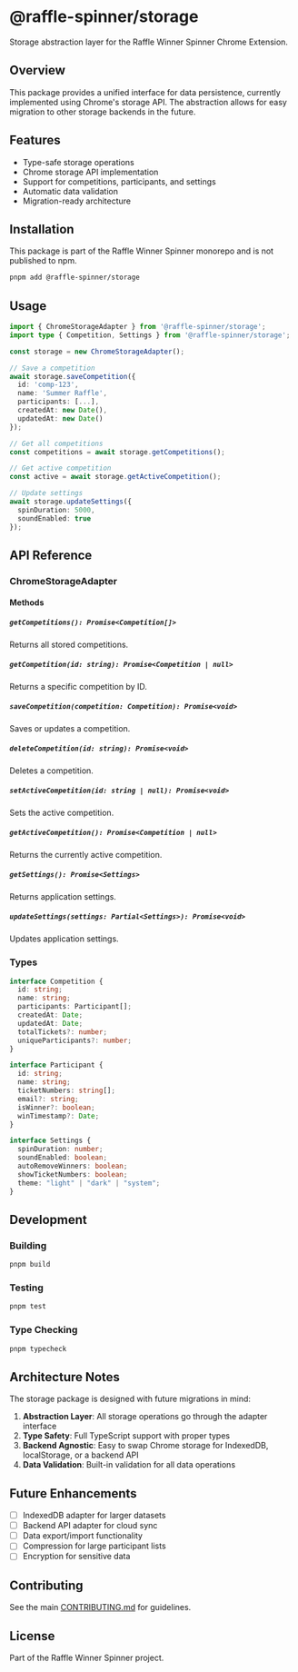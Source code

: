 # @raffle-spinner/storage

Storage abstraction layer for the Raffle Winner Spinner Chrome Extension.

## Overview

This package provides a unified interface for data persistence, currently implemented using Chrome's storage API. The abstraction allows for easy migration to other storage backends in the future.

## Features

- Type-safe storage operations
- Chrome storage API implementation
- Support for competitions, participants, and settings
- Automatic data validation
- Migration-ready architecture

## Installation

This package is part of the Raffle Winner Spinner monorepo and is not published to npm.

```bash
pnpm add @raffle-spinner/storage
```

## Usage

```typescript
import { ChromeStorageAdapter } from '@raffle-spinner/storage';
import type { Competition, Settings } from '@raffle-spinner/storage';

const storage = new ChromeStorageAdapter();

// Save a competition
await storage.saveCompetition({
  id: 'comp-123',
  name: 'Summer Raffle',
  participants: [...],
  createdAt: new Date(),
  updatedAt: new Date()
});

// Get all competitions
const competitions = await storage.getCompetitions();

// Get active competition
const active = await storage.getActiveCompetition();

// Update settings
await storage.updateSettings({
  spinDuration: 5000,
  soundEnabled: true
});
```

## API Reference

### ChromeStorageAdapter

#### Methods

##### `getCompetitions(): Promise<Competition[]>`

Returns all stored competitions.

##### `getCompetition(id: string): Promise<Competition | null>`

Returns a specific competition by ID.

##### `saveCompetition(competition: Competition): Promise<void>`

Saves or updates a competition.

##### `deleteCompetition(id: string): Promise<void>`

Deletes a competition.

##### `setActiveCompetition(id: string | null): Promise<void>`

Sets the active competition.

##### `getActiveCompetition(): Promise<Competition | null>`

Returns the currently active competition.

##### `getSettings(): Promise<Settings>`

Returns application settings.

##### `updateSettings(settings: Partial<Settings>): Promise<void>`

Updates application settings.

### Types

```typescript
interface Competition {
  id: string;
  name: string;
  participants: Participant[];
  createdAt: Date;
  updatedAt: Date;
  totalTickets?: number;
  uniqueParticipants?: number;
}

interface Participant {
  id: string;
  name: string;
  ticketNumbers: string[];
  email?: string;
  isWinner?: boolean;
  winTimestamp?: Date;
}

interface Settings {
  spinDuration: number;
  soundEnabled: boolean;
  autoRemoveWinners: boolean;
  showTicketNumbers: boolean;
  theme: "light" | "dark" | "system";
}
```

## Development

### Building

```bash
pnpm build
```

### Testing

```bash
pnpm test
```

### Type Checking

```bash
pnpm typecheck
```

## Architecture Notes

The storage package is designed with future migrations in mind:

1. **Abstraction Layer**: All storage operations go through the adapter interface
2. **Type Safety**: Full TypeScript support with proper types
3. **Backend Agnostic**: Easy to swap Chrome storage for IndexedDB, localStorage, or a backend API
4. **Data Validation**: Built-in validation for all data operations

## Future Enhancements

- [ ] IndexedDB adapter for larger datasets
- [ ] Backend API adapter for cloud sync
- [ ] Data export/import functionality
- [ ] Compression for large participant lists
- [ ] Encryption for sensitive data

## Contributing

See the main [CONTRIBUTING.md](../../CONTRIBUTING.md) for guidelines.

## License

Part of the Raffle Winner Spinner project.
